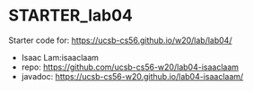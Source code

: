 # STARTER_lab04

Starter code for: <https://ucsb-cs56.github.io/w20/lab/lab04/>

* Isaac Lam:isaaclaam  
* repo: https://github.com/ucsb-cs56-w20/lab04-isaaclaam  
* javadoc: https://ucsb-cs56-w20.github.io/lab04-isaaclaam/  

